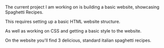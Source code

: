 The current project I am working on is building a basic website, showcasing Spaghetti Recipes.
<p>This requires setting up a basic HTML website structure.</p>
<p>As well as working on CSS and getting a basic style to the website.</p>
 
<p>On the website you'll find 3 delicious, standard italian spaghetti recipes.</p>
